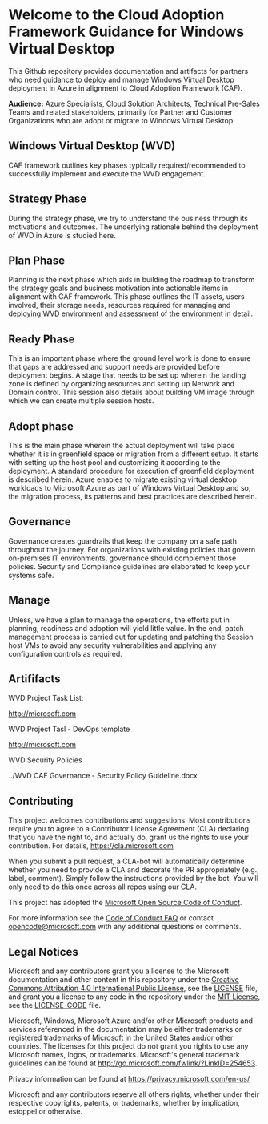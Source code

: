 # Welcome to the Cloud Adoption Framework Guidance for Windows Virtual Desktop # 
This Github repository provides documentation and artifacts for partners who need guidance to deploy and manage Windows Virtual Desktop deployment in Azure in alignment to Cloud Adoption Framework (CAF).

**Audience:**  Azure Specialists, Cloud Solution Architects, Technical Pre-Sales Teams and related stakeholders, primarily for Partner and Customer Organizations who are adopt or migrate to Windows Virtual Desktop 

## Windows Virtual Desktop (WVD) 
CAF framework outlines key phases typically required/recommended to successfully implement and execute the WVD engagement.

## Strategy Phase
During the strategy phase, we try to understand the business through its motivations and outcomes. The underlying rationale behind the deployment of WVD in Azure is studied here.


## Plan Phase
Planning is the next phase which aids in building the roadmap to transform the strategy goals and business motivation into actionable items in alignment with CAF framework. This phase outlines the IT assets, users involved, their storage needs, resources required for managing and deploying WVD environment and assessment of the environment in detail.


## Ready Phase
This is an important phase where the ground level work is done to ensure that gaps are addressed and support needs are provided before deployment begins. A stage that needs to be set up wherein the landing zone is defined by organizing resources and setting up Network and Domain control. This session also details about building VM image through which we can create multiple session hosts. 

## Adopt phase
This is the main phase wherein the actual deployment will take place whether it is in greenfield space or migration from a different setup. It starts with setting up the host pool and customizing it according to the deployment. A standard procedure for execution of greenfield deployment is described herein. Azure enables to migrate existing virtual desktop workloads to Microsoft Azure as part of Windows Virtual Desktop and so, the migration process, its patterns and best practices are described herein.

## Governance 
Governance creates guardrails that keep the company on a safe path throughout the journey. For organizations with existing policies that govern on-premises IT environments, governance should complement those policies. Security and Compliance guidelines are elaborated to keep your systems safe.

## Manage
Unless, we have a plan to manage the operations, the efforts put in planning, readiness and adoption will yield little value. In the end, patch management process is carried out for updating and patching the Session host VMs to avoid any security vulnerabilities and applying any configuration controls as required.

## Artififacts

WVD Project Task List: 

http://microsoft.com

WVD Project Tasl - DevOps template

http://microsoft.com


WVD Security Policies

../WVD CAF Governance - Security Policy Guideline.docx


## Contributing
This project welcomes contributions and suggestions.  Most contributions require you to agree to a
Contributor License Agreement (CLA) declaring that you have the right to, and actually do, grant us
the rights to use your contribution. For details, https://cla.microsoft.com

When you submit a pull request, a CLA-bot will automatically determine whether you need to provide a CLA and decorate the PR appropriately (e.g., label, comment). Simply follow the instructions provided by the bot. You will only need to do this once across all repos using our CLA.

This project has adopted the <a href="https://opensource.microsoft.com/codeofconduct/">Microsoft Open Source Code of Conduct</a>.

For more information see the <a href="https://opensource.microsoft.com/codeofconduct/faq/" rel="nofollow">Code of Conduct FAQ</a> or
contact <a href="mailto:opencode@microsoft.com">opencode@microsoft.com</a> with any additional questions or comments.



## Legal Notices
Microsoft and any contributors grant you a license to the Microsoft documentation and other content
in this repository under the <a href="https://creativecommons.org/licenses/by/4.0/legalcode">Creative Commons Attribution 4.0 International Public License</a>,
see the <a href="/JefferyMitchell/azure-ocp-samples/blob/master/LICENSE">LICENSE</a> file, and grant you a license to any code in the repository under the <a href="https://opensource.org/licenses/MIT" rel="nofollow">MIT License</a>, see the
<a href="/JefferyMitchell/azure-ocp-samples/blob/master/LICENSE-CODE">LICENSE-CODE</a> file.

Microsoft, Windows, Microsoft Azure and/or other Microsoft products and services referenced in the documentation
may be either trademarks or registered trademarks of Microsoft in the United States and/or other countries.
The licenses for this project do not grant you rights to use any Microsoft names, logos, or trademarks.
Microsoft's general trademark guidelines can be found at <a href="http://go.microsoft.com/fwlink/?LinkID=254653" rel="nofollow">http://go.microsoft.com/fwlink/?LinkID=254653</a>.

Privacy information can be found at <a href="https://privacy.microsoft.com/en-us/">https://privacy.microsoft.com/en-us/</a>

Microsoft and any contributors reserve all others rights, whether under their respective copyrights, patents, or trademarks, whether by implication, estoppel or otherwise.

